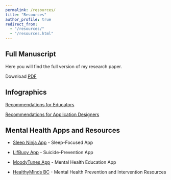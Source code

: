 ```yaml
---
permalink: /resources/
title: "Resources"
author_profile: true
redirect_from: 
  - "/resources/"
  - "/resources.html"
---
```



## Full Manuscript

Here you will find the full version of my research paper. 

Download [PDF](/files/djliau_ed6590_litreview_final.pdf)

## Infographics

[Recommendations for Educators](/files/edapp_edu.pdf)

[Recommendations for Application Designers](/files/edapp_dev.pdf)

## Mental Health Apps and Resources

* [Sleep Ninja App](https://www.blackdoginstitute.org.au/research-projects/sleep-ninja/) - Sleep-Focused App

* [LifBuoy App](https://www.blackdoginstitute.org.au/research-projects/lifebuoy/) - Suicide-Prevention App

* [MoodyTunes App](https://www.moodytunes.com.au/) - Mental Health Education App

* [HealthyMinds BC](https://healthymindsbc.gov.bc.ca/) - Mental Health Prevention and Intervention Resources




